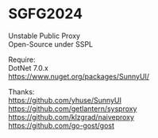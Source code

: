 # SGFG2024
Unstable Public Proxy  
Open-Source under SSPL  

Require:  
DotNet 7.0.x  
https://www.nuget.org/packages/SunnyUI/
  
Thanks:  
https://github.com/yhuse/SunnyUI  
https://github.com/getlantern/sysproxy  
https://github.com/klzgrad/naiveproxy  
https://github.com/go-gost/gost  

